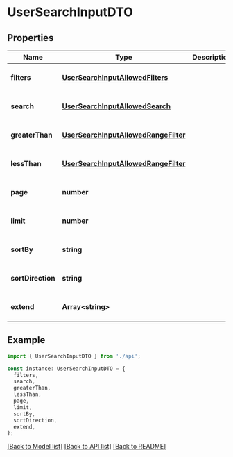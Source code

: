 # UserSearchInputDTO

## Properties

| Name              | Type                                                                          | Description | Notes                             |
| ----------------- | ----------------------------------------------------------------------------- | ----------- | --------------------------------- |
| **filters**       | [**UserSearchInputAllowedFilters**](UserSearchInputAllowedFilters.md)         |             | [optional] [default to undefined] |
| **search**        | [**UserSearchInputAllowedSearch**](UserSearchInputAllowedSearch.md)           |             | [optional] [default to undefined] |
| **greaterThan**   | [**UserSearchInputAllowedRangeFilter**](UserSearchInputAllowedRangeFilter.md) |             | [optional] [default to undefined] |
| **lessThan**      | [**UserSearchInputAllowedRangeFilter**](UserSearchInputAllowedRangeFilter.md) |             | [optional] [default to undefined] |
| **page**          | **number**                                                                    |             | [optional] [default to undefined] |
| **limit**         | **number**                                                                    |             | [optional] [default to undefined] |
| **sortBy**        | **string**                                                                    |             | [optional] [default to undefined] |
| **sortDirection** | **string**                                                                    |             | [optional] [default to undefined] |
| **extend**        | **Array&lt;string&gt;**                                                       |             | [optional] [default to undefined] |

## Example

```typescript
import { UserSearchInputDTO } from './api';

const instance: UserSearchInputDTO = {
  filters,
  search,
  greaterThan,
  lessThan,
  page,
  limit,
  sortBy,
  sortDirection,
  extend,
};
```

[[Back to Model list]](../README.md#documentation-for-models) [[Back to API list]](../README.md#documentation-for-api-endpoints) [[Back to README]](../README.md)
